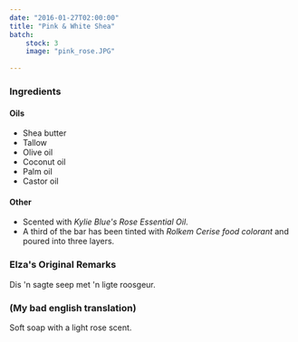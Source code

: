 ```yaml
---
date: "2016-01-27T02:00:00"
title: "Pink & White Shea"
batch:
    stock: 3
    image: "pink_rose.JPG"
   
---
```


### Ingredients

#### Oils

 - Shea butter
 - Tallow
 - Olive oil
 - Coconut oil 
 - Palm oil 
 - Castor oil
 
#### Other

 - Scented with _Kylie Blue's Rose Essential Oil_.
 - A third of the bar has been tinted with _Rolkem Cerise food colorant_ and poured into three layers.

### Elza's Original Remarks

Dis 'n sagte seep met 'n ligte roosgeur.

### (My bad english translation)

Soft soap with a light rose scent.

